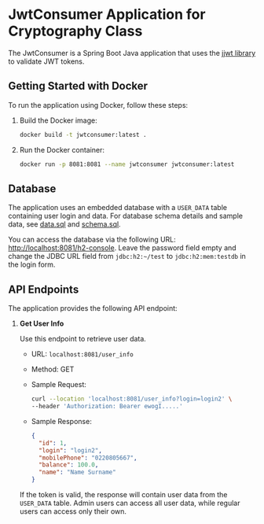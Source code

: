 # JwtConsumer Application for Cryptography Class

The JwtConsumer is a Spring Boot Java application that uses the [jjwt library](https://github.com/jwtk/jjwt) to validate JWT tokens.

## Getting Started with Docker

To run the application using Docker, follow these steps:

1. Build the Docker image:

   ```bash
   docker build -t jwtconsumer:latest .
   ```

2. Run the Docker container:

   ```bash
   docker run -p 8081:8081 --name jwtconsumer jwtconsumer:latest
   ```

## Database

The application uses an embedded database with a `USER_DATA` table containing user login and data. For database schema details and sample data, see [data.sql](jwtproducer/src/main/resources/data.sql) and [schema.sql](jwtproducer/src/main/resources/schema.sql).

You can access the database via the following URL: [http://localhost:8081/h2-console](http://localhost:8081/h2-console). Leave the password field empty and change the JDBC URL field from `jdbc:h2:~/test` to `jdbc:h2:mem:testdb` in the login form.

## API Endpoints

The application provides the following API endpoint:

1. **Get User Info**

   Use this endpoint to retrieve user data. 

   - URL: `localhost:8081/user_info`
   - Method: GET
   - Sample Request:

     ```bash
     curl --location 'localhost:8081/user_info?login=login2' \
     --header 'Authorization: Bearer ewogI.....'
     ```

   - Sample Response:

     ```json
     {
       "id": 1,
       "login": "login2",
       "mobilePhone": "0220805667",
       "balance": 100.0,
       "name": "Name Surname"
     }
     ```

   If the token is valid, the response will contain user data from the `USER_DATA` table. Admin users can access all user data, while regular users can access only their own.